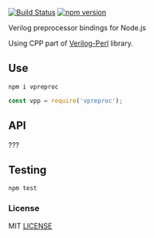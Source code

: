 [![Build Status](https://travis-ci.org/drom/node-verilog-preprocessor.svg?branch=master)](https://travis-ci.org/drom/node-verilog-preprocessor)
[![npm version](https://badge.fury.io/js/vpreproc.svg)](https://badge.fury.io/js/vpreproc)

Verilog preprocessor bindings for Node.js

Using CPP part of [Verilog-Perl](https://www.veripool.org/wiki/verilog-perl) library.


## Use

```
npm i vpreproc
```

```js
const vpp = require('vpreproc');
```

## API

???

## Testing

```
npm test
```

### License

MIT [LICENSE](LICENSE)
